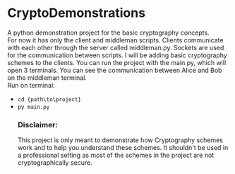 # CryptoDemonstrations
A python demonstration project for the basic cryptography concepts.<br>
For now it has only the client and middleman scripts. Clients communicate
with each other through the server called middleman.py.
Sockets are used for the communication between scripts. 
I will be adding basic cryptography schemes to the clients. 
You can run the project with the main.py, which will open 3 terminals.
You can see the communication between Alice and Bob on the middleman terminal.
<br>
Run on terminal:<ul><li> <code>cd {path\to\project}</code></li>
                    <li><code>py main.py </code></li>
<h3>Disclaimer: </h3> 
This project is only meant to demonstrate how Cryptography schemes work and to help you understand these schemes.
It shouldn't be used in a professional setting as most of the schemes in the project are not cryptographically secure.